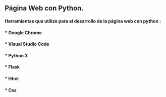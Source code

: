 ## Página Web con Python.
#### Herramientas que utilize para el desarrollo de la página web con python :
#### * Google Chrome
#### * Visual Studio Code
#### * Python 3
#### * Flask
#### * Html
#### * Css